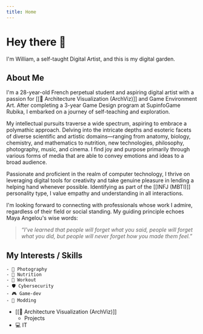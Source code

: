 ```yaml
---
title: Home
---
```

# Hey there 👋

I'm William, a self-taught Digital Artist, and this is my digital garden.

## About Me

I'm a 28-year-old French perpetual student and aspiring digital artist with a passion for [[🏡 Architecture Visualization (ArchViz)]] and Game Environment Art. After completing a 3-year Game Design program at SupinfoGame Rubika, I embarked on a journey of self-teaching and exploration.  
  
My intellectual pursuits traverse a wide spectrum, aspiring to embrace a polymathic approach. Delving into the intricate depths and esoteric facets of diverse scientific and artistic domains—ranging from anatomy, biology, chemistry, and mathematics to nutrition, new technologies, philosophy, photography, music, and cinema. I find joy and purpose primarily through various forms of media that are able to convey emotions and ideas to a broad audience.  
  
Passionate and proficient in the realm of computer technology, I thrive on leveraging digital tools for creativity and take genuine pleasure in lending a helping hand whenever possible. Identifying as part of the [[INFJ (MBTI)]] personality type, I value empathy and understanding in all interactions.  
  
I'm looking forward to connecting with professionals whose work I admire, regardless of their field or social standing. My guiding principle echoes Maya Angelou's wise words:

> *“I’ve learned that people will forget what you said, people will forget what you did, but people will never forget how you made them feel.”*

## My Interests / Skills

	- 📸 Photography
	- 🥗 Nutrition
	- 💪 Workout
	- 🛡️ Cybersecurity
	- 🎮 Game-dev
	- 🧰 Modding
-  [[🏡 Architecture Visualization (ArchViz)]]
	- Projects
- 💻 IT
